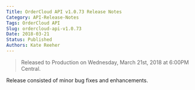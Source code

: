 ```yaml
---
Title: OrderCloud API v1.0.73 Release Notes
Category: API-Release-Notes
Tags: OrderCloud API
Slug: ordercloud-api-v1.0.73
Date: 2018-03-21
Status: Published
Authors: Kate Reeher
---
```


>Released to Production on Wednesday, March 21st, 2018 at 6:00PM Central.

Release consisted of minor bug fixes and enhancements.